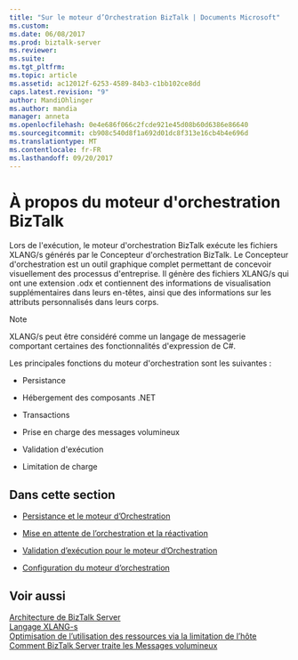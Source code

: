 ```yaml
---
title: "Sur le moteur d’Orchestration BizTalk | Documents Microsoft"
ms.custom: 
ms.date: 06/08/2017
ms.prod: biztalk-server
ms.reviewer: 
ms.suite: 
ms.tgt_pltfrm: 
ms.topic: article
ms.assetid: ac12012f-6253-4589-84b3-c1bb102ce8dd
caps.latest.revision: "9"
author: MandiOhlinger
ms.author: mandia
manager: anneta
ms.openlocfilehash: 0e4e686f066c2fcde921e45d08b60d6386e86640
ms.sourcegitcommit: cb908c540d8f1a692d01dc8f313e16cb4b4e696d
ms.translationtype: MT
ms.contentlocale: fr-FR
ms.lasthandoff: 09/20/2017
---
```

# <a name="about-the-biztalk-orchestration-engine"></a>À propos du moteur d'orchestration BizTalk
Lors de l'exécution, le moteur d'orchestration BizTalk exécute les fichiers XLANG/s générés par le Concepteur d'orchestration BizTalk. Le Concepteur d'orchestration est un outil graphique complet permettant de concevoir visuellement des processus d'entreprise. Il génère des fichiers XLANG/s qui ont une extension .odx et contiennent des informations de visualisation supplémentaires dans leurs en-têtes, ainsi que des informations sur les attributs personnalisés dans leurs corps.  
  
> [!NOTE]
>  XLANG/s peut être considéré comme un langage de messagerie comportant certaines des fonctionnalités d'expression de C#.  
  
 Les principales fonctions du moteur d'orchestration sont les suivantes :  
  
-   Persistance  
  
-   Hébergement des composants .NET  
  
-   Transactions  
  
-   Prise en charge des messages volumineux  
  
-   Validation d'exécution  
  
-   Limitation de charge  
  
## <a name="in-this-section"></a>Dans cette section  
  
-   [Persistance et le moteur d’Orchestration](../core/persistence-and-the-orchestration-engine.md)  
  
-   [Mise en attente de l’orchestration et la réactivation](../core/orchestration-dehydration-and-rehydration.md)  
  
-   [Validation d’exécution pour le moteur d’Orchestration](../core/runtime-validation-for-the-orchestration-engine.md)  
  
-   [Configuration du moteur d’orchestration](../core/orchestration-engine-configuration.md)  
  
## <a name="see-also"></a>Voir aussi  
 [Architecture de BizTalk Server](../core/biztalk-server-architecture.md)   
 [Langage XLANG-s](../core/xlang-s-language.md)   
 [Optimisation de l’utilisation des ressources via la limitation de l’hôte](../core/optimizing-resource-usage-through-host-throttling.md)   
 [Comment BizTalk Server traite les Messages volumineux](../core/how-biztalk-server-processes-large-messages.md)